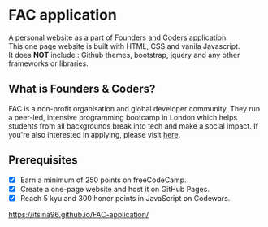 # FAC application 
A personal website as a part of Founders and Coders application.<br>
This one page website is built with HTML, CSS and vanila Javascript.<br> 
It does **NOT** include : Github themes, bootstrap, jquery and any other frameworks or libraries.

## What is Founders & Coders?
FAC is a non-profit organisation and global developer community. They run a peer-led, intensive programming bootcamp in London which helps students from all backgrounds break into tech and make a social impact.
If you're also interested in applying, please visit [here](https://www.foundersandcoders.com/about).

## Prerequisites
- [x] Earn a minimum of 250 points on freeCodeCamp.
- [x] Create a one-page website and host it on GitHub Pages.
- [x] Reach 5 kyu and 300 honor points in JavaScript on Codewars.
 
https://itsina96.github.io/FAC-application/ 
